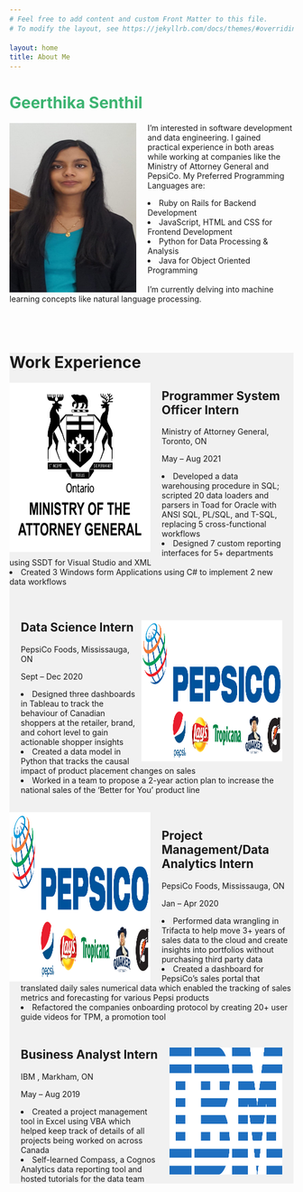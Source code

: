 ```yaml
---
# Feel free to add content and custom Front Matter to this file.
# To modify the layout, see https://jekyllrb.com/docs/themes/#overriding-theme-defaults

layout: home
title: About Me
---
```



<div class="box">
  <div class="row">
   <div class="column-33">
  <h1 class="large-font" style="color:MediumSeaGreen;"><b>Geerthika Senthil</b></h1>
    <img src="img\Profile_pic.jpg" style="float:left; padding-right:20px; width:225px; height:300px;"> 
    </div>
    <div class="column-66">
       <p>
        I’m interested in software development and data engineering. I gained practical experience in both areas while working at companies like the Ministry of Attorney General and PepsiCo. 
        My Preferred Programming Languages are:
            <li>Ruby on Rails for Backend Development</li>
            <li>JavaScript, HTML and CSS for Frontend Development</li>
            <li>Python for Data Processing & Analysis</li>
            <li>Java for Object Oriented Programming</li>
            <br>
        I’m currently delving into machine learning concepts like natural language processing.</p>
     </div>
  </div>
</div>
<br>
<br>
<div class="box" style="background-color:#f1f1f1" >
  <div class="row">
   <div class="column-33">
  <h1 class="large-font">Work Experience</h1>
    <img src="img\MAG_LOGO.png" style="float:left; padding-right:20px; width:250px; height:300px;"> 
    </div>
    <div class="column-66" style="padding-right:20px;">
    <p>
       <h2>  Programmer System Officer Intern</h2>	         
        <p>Ministry of Attorney General, Toronto, ON</p><p>May – Aug 2021</p>
        <li>Developed a data warehousing procedure in SQL; scripted 20 data loaders and parsers in Toad for Oracle with ANSI SQL, PL/SQL, and T-SQL, replacing 5 cross-functional workflows</li>
        <li>Designed 7 custom reporting interfaces for 5+ departments using SSDT for Visual Studio and XML</li>
        <li>Created 3 Windows form Applications using C# to implement 2 new data workflows</li>
        </p>
     </div>
  </div>
  <br>
  <div class="row"> <div class="column-33">
    <img src="img\Pepsi_logo.png" style="float:right; padding-right:20px; width:250px; height:250px;"> 
    </div>
    <div class="column-66"  style="padding-left:20px;">
    <p>
       <h2>  Data Science Intern </h2>	         
        <p>PepsiCo Foods, Mississauga, ON</p><p>Sept – Dec 2020</p>
        <li>Designed three dashboards in Tableau to track the behaviour of Canadian shoppers at the retailer, brand, and cohort level to gain actionable shopper insights</li>
        <li>Created a data model in Python that tracks the causal impact of product placement changes on sales</li>
        <li>Worked in a team to propose a 2-year action plan to increase the national sales of the ‘Better for You’ product line</li>
        </p>   
    </div>
  </div>  
  <div class="row"> <div class="column-33">
    <br>
    <img src="img\Pepsi_logo.png" style="float:left; padding-right:20px; width:250px; height:300px;"> 
    </div>
    <div class="column-66"  style="padding-left:20px;">
       <h2>  Project Management/Data Analytics Intern </h2>	         
        <p>PepsiCo Foods, Mississauga, ON</p><p>Jan – Apr 2020</p> 
        <li>Performed data wrangling in Trifacta to help move 3+ years of sales data to the cloud and create insights into portfolios without purchasing third party data</li>
        <li>Created a dashboard for PepsiCo’s sales portal that translated daily sales numerical data which enabled the tracking of sales metrics and forecasting for various Pepsi products</li>
        <li>Refactored the companies onboarding protocol by creating 20+ user guide videos for TPM, a promotion tool</li>
    </div>
  </div>
    <br>
  <div class="row"> <div class="column-33">
    <img src="img\IBM_LOGO.png" style="float:right; padding-left:20px; padding-right:20px; width:200px; height:225px;"> 
    </div>
    <div class="column-66"  style="padding-left:20px;">
       <h2>  Business Analyst Intern </h2>	         
        <p>IBM , Markham, ON</p><p>May – Aug 2019</p> 
        <li>	Created a project management tool in Excel using VBA which helped keep track of details of all projects being worked on across Canada</li>
        <li>Self-learned Compass, a Cognos Analytics data reporting tool and hosted tutorials for the data team</li>
    </div>
  </div>
</div>